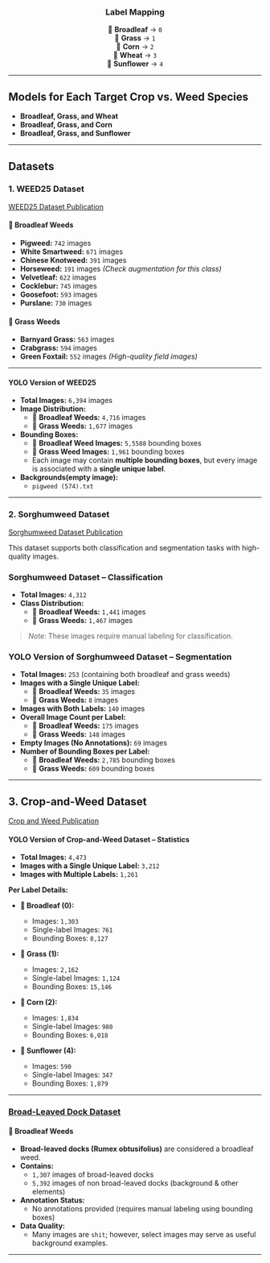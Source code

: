 <div align="center">
  
### Label Mapping

 🌿 **Broadleaf** → `0`  
 🌱 **Grass** → `1`  
 🌽 **Corn** → `2`  
 🌾 **Wheat** → `3`  
 🌻 **Sunflower** → `4`  

</div>

---

## Models for Each Target Crop vs. Weed Species

- **Broadleaf, Grass, and Wheat**  
- **Broadleaf, Grass, and Corn**  
- **Broadleaf, Grass, and Sunflower**

---

## Datasets

### 1. WEED25 Dataset  
[WEED25 Dataset Publication](https://www.frontiersin.org/journals/plant-science/articles/10.3389/fpls.2022.1053329/full)

#### **🌿 Broadleaf Weeds**
- **Pigweed:** `742` images  
- **White Smartweed:** `671` images  
- **Chinese Knotweed:** `391` images  
- **Horseweed:** `191` images _(Check augmentation for this class)_  
- **Velvetleaf:** `622` images  
- **Cocklebur:** `745` images  
- **Goosefoot:** `593` images  
- **Purslane:** `730` images  

#### **🌱 Grass Weeds**
- **Barnyard Grass:** `563` images  
- **Crabgrass:** `594` images  
- **Green Foxtail:** `552` images _(High-quality field images)_

---

#### YOLO Version of WEED25
- **Total Images:** `6,394` images
- **Image Distribution:**
  - 🌿 **Broadleaf Weeds:** `4,716` images  
  - 🌱 **Grass Weeds:** `1,677` images  
- **Bounding Boxes:**
  - 🌿 **Broadleaf Weed Images:** `5,5588` bounding boxes  
  - 🌱 **Grass Weed Images:** `1,961` bounding boxes  
  - Each image may contain **multiple bounding boxes**, but every image is associated with a **single unique label**.
- **Backgrounds(empty image):**
  - ```pigweed (574).txt```
---

### 2. Sorghumweed Dataset  
[Sorghumweed Dataset Publication](https://data.mendeley.com/datasets/y9bmtf4xmr/1)

This dataset supports both classification and segmentation tasks with high-quality images.

### Sorghumweed Dataset – Classification
- **Total Images:** `4,312`
- **Class Distribution:**
  - 🌿 **Broadleaf Weeds:** `1,441` images  
  - 🌱 **Grass Weeds:** `1,467` images  
> *Note:* These images require manual labeling for classification.

### YOLO Version of Sorghumweed Dataset – Segmentation
- **Total Images:** `253` (containing both broadleaf and grass weeds)
- **Images with a Single Unique Label:**
  - 🌿 **Broadleaf Weeds:** `35` images  
  - 🌱 **Grass Weeds:** `8` images  
- **Images with Both Labels:** `140` images
- **Overall Image Count per Label:**
  - 🌿 **Broadleaf Weeds:** `175` images  
  - 🌱 **Grass Weeds:** `148` images
- **Empty Images (No Annotations):** `69` images
- **Number of Bounding Boxes per Label:**
  - 🌿 **Broadleaf Weeds:** `2,785` bounding boxes  
  - 🌱 **Grass Weeds:** `609` bounding boxes

---

## 3. Crop-and-Weed Dataset
 [Crop and Weed Publication](https://github.com/cropandweed/cropandweed-dataset)
#### YOLO Version of Crop-and-Weed Dataset – Statistics

- **Total Images:** `4,473`  
- **Images with a Single Unique Label:** `3,212`  
- **Images with Multiple Labels:** `1,261`

**Per Label Details:**

- **🌿 Broadleaf (0):**  
  - Images: `1,303`  
  - Single-label Images: `761`  
  - Bounding Boxes: `8,127`

- **🌱 Grass (1):**  
  - Images: `2,162`  
  - Single-label Images: `1,124`  
  - Bounding Boxes: `15,146`

- **🌽 Corn (2):**  
  - Images: `1,834`  
  - Single-label Images: `980`  
  - Bounding Boxes: `6,018`

- **🌻 Sunflower (4):**  
  - Images: `590`  
  - Single-label Images: `347`  
  - Bounding Boxes: `1,879`

---

### [Broad-Leaved Dock Dataset](https://www.kaggle.com/datasets/gavinarmstrong/open-sprayer-images/data)

#### **🌿 Broadleaf Weeds**
- **Broad-leaved docks (Rumex obtusifolius)** are considered a broadleaf weed.
- **Contains:**  
  - `1,307` images of broad-leaved docks  
  - `5,392` images of non broad-leaved docks (background & other elements)
- **Annotation Status:**
  - No annotations provided (requires manual labeling using bounding boxes)
- **Data Quality:**  
  - Many images are `shit`; however, select images may serve as useful background examples.

---